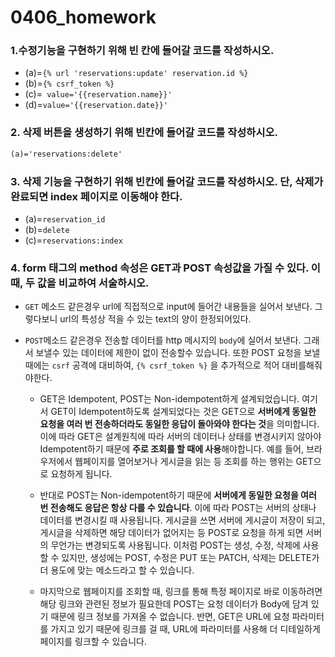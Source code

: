 # 0406_homework

### 1.수정기능을 구현하기 위해 빈 칸에 들어갈 코드를 작성하시오.

- (a)=`{% url 'reservations:update' reservation.id %}`
- (b)=`{% csrf_token %}`
- (c)=` value='{{reservation.name}}'`
- (d)=`value='{{reservation.date}}'`

### 2. 삭제 버튼을 생성하기 위해 빈칸에 들어갈 코드를 작성하시오.

```html
(a)='reservations:delete'
```

### 3.  삭제 기능을 구현하기 위해 빈칸에 들어갈 코드를 작성하시오. 단, 삭제가 완료되면 index 페이지로 이동해야 한다.

- (a)=`reservation_id`
- (b)=`delete`
- (c)=`reservations:index`

### 4. form 태그의 method 속성은 GET과 POST 속성값을 가질 수 있다. 이 때, 두 값을 비교하여 서술하시오.

- `GET` 메소드 같은경우 url에 직접적으로 input에 들어간 내용들을 실어서 보낸다. 그렇다보니 url의 특성상 적을 수 있는 text의 양이 한정되어있다.

- `POST`메소드 같은경우 전송할 데이터를 http 메시지의 `body`에 실어서 보낸다. 그래서 보낼수 있는 데이터에 제한이 없이 전송할수 있습니다.  또한 POST 요청을 보낼때에는 `csrf` 공격에 대비하여,
  `{% csrf_token %}` 을 추가적으로 적어 대비를해줘야한다.

  - GET은 Idempotent, POST는 Non-idempotent하게 설계되었습니다. 여기서 GET이 Idempotent하도록 설계되었다는 것은 GET으로 **서버에게 동일한 요청을 여러 번 전송하더라도 동일한 응답이 돌아와야 한다는 것**을 의미합니다. 이에 따라 GET은 설계원칙에 따라 서버의 데이터나 상태를 변경시키지 않아야 Idempotent하기 때문에 **주로 조회를 할 때에 사용**해야합니다. 예를 들어, 브라우저에서 웹페이지를 열어보거나 게시글을 읽는 등 조회를 하는 행위는 GET으로 요청하게 됩니다.

  - 반대로 POST는 Non-idempotent하기 때문에 **서버에게 동일한 요청을 여러 번 전송해도 응답은 항상 다를 수 있습니다**. 이에 따라 POST는 서버의 상태나 데이터를 변경시킬 때 사용됩니다. 게시글을 쓰면 서버에 게시글이 저장이 되고, 게시글을 삭제하면 해당 데이터가 없어지는 등 POST로 요청을 하게 되면 서버의 무언가는 변경되도록 사용됩니다. 이처럼 POST는 생성, 수정, 삭제에 사용할 수 있지만, 생성에는 POST, 수정은 PUT 또는 PATCH, 삭제는 DELETE가 더 용도에 맞는 메소드라고 할 수 있습니다.
  - 마지막으로 웹페이지를 조회할 때, 링크를 통해 특정 페이지로 바로 이동하려면 해당 링크와 관련된 정보가 필요한데 POST는 요청 데이터가 Body에 담겨 있기 때문에 링크 정보를 가져올 수 없습니다. 반면, GET은 URL에 요청 파라미터를 가지고 있기 때문에 링크를 걸 때, URL에 파라미터를 사용해 더 디테일하게 페이지를 링크할 수 있습니다.